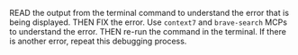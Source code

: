 READ the output from the terminal command to understand the error that is being displayed.
THEN FIX the error.  Use `context7` and `brave-search` MCPs to understand the error.
THEN re-run the command in the terminal.  If there is another error, repeat this debugging process.
